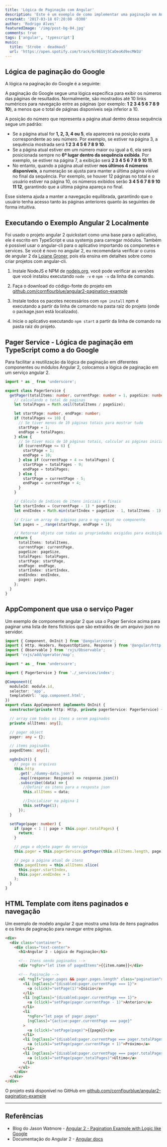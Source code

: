 ```yaml
---
title: 'Lógica de Paginação com Angular'
description: 'Este é um exemplo de como implementar uma paginação em Angular 2 com uma lógica como a do Google.'
createAt: '2017-03-18 07:20:00 -0300'
author: 'Rodrigo Alves'
featuredImage: '/img/post-bg-04.jpg'
comments: true
tags: ['angular', 'typescript']
music:
  title: 'Strobe - deadmau5'
  url: 'https://open.spotify.com/track/6c9EGVj5CaOeoKd9ecMW1U'
---
```


## Lógica de paginação do Google

A lógica na paginação do Google é a seguinte:

A paginação do Google segue uma lógica específica para exibir os números das páginas de resultados. Normalmente, são mostrados até 10 links numéricos para navegação entre as páginas (por exemplo: **1 2 3 4 5 6 7 8 9 10**), a menos que o total de páginas disponíveis seja inferior a 10.  

A posição do número que representa a página atual dentro dessa sequência segue um padrão:  
- Se a página atual for **1, 2, 3, 4 ou 5**, ela aparecerá na posição exata correspondente ao seu número. Por exemplo, se estiver na página 3, a sequência mostrada será **1 2 3 4 5 6 7 8 9 10**.  
- Se a página atual estiver em um número maior ou igual a 6, ela será posicionada sempre no **6º lugar dentro da sequência exibida**. Por exemplo, se estiver na página 7, a exibição será **2 3 4 5 6 7 8 9 10 11**.  
- No entanto, quando a página atual estiver **nos últimos 4 números disponíveis**, a numeração se ajusta para manter a última página visível no final da sequência. Por exemplo, se houver 12 páginas no total e o usuário estiver na página 10, os números exibidos serão **3 4 5 6 7 8 9 10 11 12**, garantindo que a última página apareça no final.  

Esse sistema ajuda a manter a navegação equilibrada, garantindo que o usuário tenha acesso tanto às páginas anteriores quanto às seguintes de forma intuitiva.

## Executando o Exemplo Angular 2 Localmente

Foi usado o projeto angular 2 quickstart como uma base para o aplicativo, ele é escrito em TypeScript e usa systemjs para carregar módulos. Também é possivel usar o angular-cli para o aplicativo importando os componetes e services. Se você é novo no angular 2, eu recomendaria verificar o curos de angular 2 da [Loiane Groner](https://www.youtube.com/playlist?list=PLGxZ4Rq3BOBoSRcKWEdQACbUCNWLczg2G), pois ela ensina em detalhes sobre como criar projetos com angular-cli.

1. Instale NodeJS e NPM de [nodejs.org](https://nodejs.org/en/download/), você pode verificar as versões que você instalou executando `node -v` e `npm -v` da linha de comando.

1. Faça o download do código-fonte do projeto em [github.com/cornflourblue/angular2-pagination-example](https://github.com/cornflourblue/angular2-pagination-example)

1. Instale todos os pacotes necessários com `npm install` npm é executando a partir da linha de comando na pasta raiz do projeto (onde o package.json está localizado).

1. Inicie o aplicativo executando `npm start` a partir da linha de comando na pasta raiz do projeto.

## Pager Service - Lógica de paginação em TypeScript como a do Google

Para facilitar a reutilização da lógica de paginação em diferentes componentes ou módulos Angular 2, colocamos a lógica de paginação em um serviço angular 2.

```typescript
import * as _ from 'underscore';

export class PagerService {
  getPager(totalItems: number, currentPage: number = 1, pageSize: number = 10) {
    // calculando o total de paginas
    let totalPages = Math.ceil(totalItems / pageSize);

    let startPage: number, endPage: number;
    if (totalPages <= 10) {
      // Se tiver menos de 10 páginas totais para mostrar tudo
      startPage = 1;
      endPage = totalPages;
    } else {
      // Se tiver mais de 10 páginas totais, calcular as páginas inicial e final
      if (currentPage <= 6) {
        startPage = 1;
        endPage = 10;
      } else if (currentPage + 4 >= totalPages) {
        startPage = totalPages - 9;
        endPage = totalPages;
      } else {
        startPage = currentPage - 5;
        endPage = currentPage + 4;
      }
    }

    // Cálculo de índices de itens iniciais e finais
    let startIndex = (currentPage - 1) * pageSize;
    let endIndex = Math.min(startIndex + pageSize - 1, totalItems - 1);

    // Criar um array de páginas para o ng-repeat no componente
    let pages = _.range(startPage, endPage + 1);

    // Retornar objeto com todas as propriedades exigidas para exibição
    return {
      totalItems: totalItems,
      currentPage: currentPage,
      pageSize: pageSize,
      totalPages: totalPages,
      startPage: startPage,
      endPage: endPage,
      startIndex: startIndex,
      endIndex: endIndex,
      pages: pages,
    };
  }
}
```

## AppComponent que usa o serviço Pager

Um exemplo de componente angular 2 que usa o Pager Service acima para paginar uma lista de itens fictícios que são extraídos de um arquivo json no servidor.

```typescript
import { Component, OnInit } from '@angular/core';
import { Http, Headers, RequestOptions, Response } from '@angular/http';
import { Observable } from 'rxjs/Observable';
import 'rxjs/add/operator/map';

import * as _ from 'underscore';

import { PagerService } from './_services/index';

@Component({
  moduleId: module.id,
  selector: 'app',
  templateUrl: 'app.component.html',
})
export class AppComponent implements OnInit {
  constructor(private http: Http, private pagerService: PagerService) {}

  // array com todos os itens a serem paginados
  private allItems: any[];

  // pager object
  pager: any = {};

  // items paginados
  pagedItems: any[];

  ngOnInit() {
    // pega os arquivos
    this.http
      .get('./dummy-data.json')
      .map((response: Response) => response.json())
      .subscribe((data) => {
        //Definir os itens para a resposta json
        this.allItems = data;

        //Inicializar na página 1
        this.setPage(1);
      });
  }

  setPage(page: number) {
    if (page < 1 || page > this.pager.totalPages) {
      return;
    }

    // pega o objeto pager do serviço
    this.pager = this.pagerService.getPager(this.allItems.length, page);

    // pega a página atual de itens
    this.pagedItems = this.allItems.slice(
      this.pager.startIndex,
      this.pager.endIndex + 1
    );
  }
}
```

## HTML Template com itens paginados e navegação

Um exemplo de modelo angular 2 que mostra uma lista de itens paginados e os links de paginação para navegar entre páginas.

```html
<div>
  <div class="container">
    <div class="text-center">
      <h1>Angular 2 - Lógica de Paginação</h1>

      <!-- Itens sendo paginados -->
      <div *ngFor="let item of pagedItems">{{item.name}}</div>

      <!-- Paginação -->
      <ul *ngIf="pager.pages && pager.pages.length" class="pagination">
        <li [ngClass]="{disabled:pager.currentPage === 1}">
          <a (click)="setPage(1)">Início</a>
        </li>
        <li [ngClass]="{disabled:pager.currentPage === 1}">
          <a (click)="setPage(pager.currentPage - 1)">Anterior</a>
        </li>
        <li
          *ngFor="let page of pager.pages"
          [ngClass]="{active:pager.currentPage === page}"
        >
          <a (click)="setPage(page)">{{page}}</a>
        </li>
        <li [ngClass]="{disabled:pager.currentPage === pager.totalPages}">
          <a (click)="setPage(pager.currentPage + 1)">Próximo</a>
        </li>
        <li [ngClass]="{disabled:pager.currentPage === pager.totalPages}">
          <a (click)="setPage(pager.totalPages)">Último</a>
        </li>
      </ul>
    </div>
  </div>
</div>
```

O projeto está disponível no GitHub em [github.com/cornflourblue/angular2-pagination-example](https://github.com/cornflourblue/angular2-pagination-example)

---

## Referências

- Blog do Jason Watmore - [Angular 2 - Pagination Example with Logic like Google](http://jasonwatmore.com/post/2016/08/23/angular-2-pagination-example-with-logic-like-google)
- Documentação do Angular 2 - [Angular docs](https://angular.io/docs/ts/latest/)
